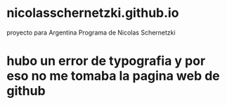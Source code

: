 # nicolasschernetzki.github.io
proyecto para Argentina Programa de Nicolas Schernetzki
# hubo un error de typografia y por eso no me tomaba la pagina web de github
